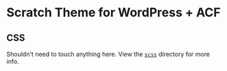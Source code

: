 # Scratch Theme for WordPress + ACF

## CSS

Shouldn't need to touch anything here. View the [`scss`](https://github.com/zackphilipps/scratch-theme/tree/master/scss) directory for more info.